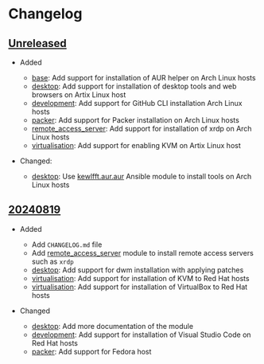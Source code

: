 # Changelog

## [Unreleased][]

* Added
  * [base](base/README.md): Add support for installation of AUR helper
    on Arch Linux hosts
  * [desktop](desktop/README.md): Add support for installation of
    desktop tools and web browsers on Artix Linux host
  * [development](development/README.md): Add support for GitHub CLI
    installation Arch Linux hosts
  * [packer](packer/README.md): Add support for Packer installation on
    Arch Linux hosts
  * [remote_access_server](remote_access_server/README.md): Add support
    for installation of xrdp on Arch Linux hosts
  * [virtualisation](virtualisation/README.md): Add support
    for enabling KVM on Artix Linux host

* Changed:
  * [desktop](desktop/README.md): Use
    [kewlfft.aur.aur](https://github.com/kewlfft/ansible-aur) Ansible
    module to install tools on Arch Linux hosts

## [20240819][]

* Added
  * Add `CHANGELOG.md` file
  * Add [remote_access_server](remote_access_server/README.md) module
    to install remote access servers such as `xrdp`
  * [desktop](desktop/README.md): Add support for dwm installation with
    applying patches
  * [virtualisation](virtualisation/README.md): Add support for
    installation of KVM to Red Hat hosts
  * [virtualisation](virtualisation/README.md): Add support for
    installation of VirtualBox to Red Hat hosts

* Changed
  * [desktop](desktop/README.md): Add more documentation of the module
  * [development](development/README.md): Add support for installation
    of Visual Studio Code on Red Hat hosts
  * [packer](packer/README.md): Add support for Fedora host

[Unreleased]: https://github.com/upperstream/ansible-roles/compare/20240819...HEAD
[20240819]: https://github.com/upperstream/ansible-roles/releases/tag/20240819
